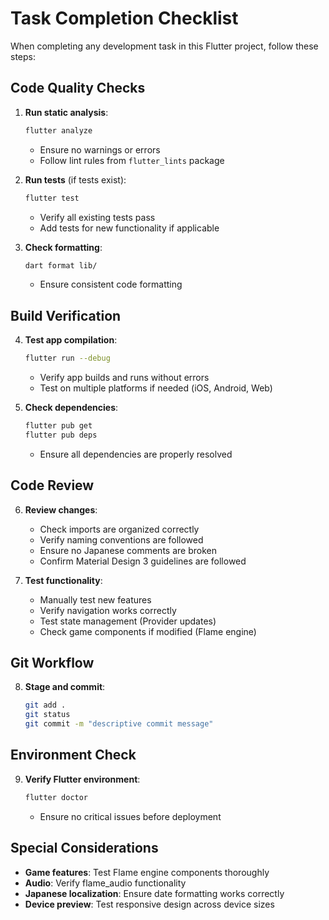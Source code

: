 # Task Completion Checklist

When completing any development task in this Flutter project, follow these steps:

## Code Quality Checks
1. **Run static analysis**:
   ```bash
   flutter analyze
   ```
   - Ensure no warnings or errors
   - Follow lint rules from `flutter_lints` package

2. **Run tests** (if tests exist):
   ```bash
   flutter test
   ```
   - Verify all existing tests pass
   - Add tests for new functionality if applicable

3. **Check formatting**:
   ```bash
   dart format lib/
   ```
   - Ensure consistent code formatting

## Build Verification
4. **Test app compilation**:
   ```bash
   flutter run --debug
   ```
   - Verify app builds and runs without errors
   - Test on multiple platforms if needed (iOS, Android, Web)

5. **Check dependencies**:
   ```bash
   flutter pub get
   flutter pub deps
   ```
   - Ensure all dependencies are properly resolved

## Code Review
6. **Review changes**:
   - Check imports are organized correctly
   - Verify naming conventions are followed
   - Ensure no Japanese comments are broken
   - Confirm Material Design 3 guidelines are followed

7. **Test functionality**:
   - Manually test new features
   - Verify navigation works correctly
   - Test state management (Provider updates)
   - Check game components if modified (Flame engine)

## Git Workflow
8. **Stage and commit**:
   ```bash
   git add .
   git status
   git commit -m "descriptive commit message"
   ```

## Environment Check
9. **Verify Flutter environment**:
   ```bash
   flutter doctor
   ```
   - Ensure no critical issues before deployment

## Special Considerations
- **Game features**: Test Flame engine components thoroughly
- **Audio**: Verify flame_audio functionality
- **Japanese localization**: Ensure date formatting works correctly
- **Device preview**: Test responsive design across device sizes